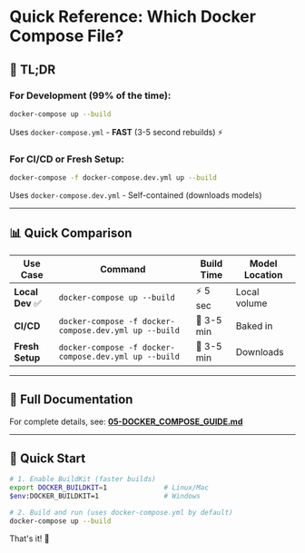 # Quick Reference: Which Docker Compose File?

## 🎯 **TL;DR**

### **For Development (99% of the time):**
```bash
docker-compose up --build
```
Uses `docker-compose.yml` - **FAST** (3-5 second rebuilds) ⚡

### **For CI/CD or Fresh Setup:**
```bash
docker-compose -f docker-compose.dev.yml up --build
```
Uses `docker-compose.dev.yml` - Self-contained (downloads models)

---

## 📊 **Quick Comparison**

| Use Case | Command | Build Time | Model Location |
|----------|---------|------------|----------------|
| **Local Dev** ✅ | `docker-compose up --build` | ⚡ 5 sec | Local volume |
| **CI/CD** | `docker-compose -f docker-compose.dev.yml up --build` | 🐌 3-5 min | Baked in |
| **Fresh Setup** | `docker-compose -f docker-compose.dev.yml up --build` | 🐌 3-5 min | Downloads |

---

## 📖 **Full Documentation**

For complete details, see: **[05-DOCKER_COMPOSE_GUIDE.md](05-DOCKER_COMPOSE_GUIDE.md)**

---

## 🚀 **Quick Start**

```bash
# 1. Enable BuildKit (faster builds)
export DOCKER_BUILDKIT=1              # Linux/Mac
$env:DOCKER_BUILDKIT=1                # Windows

# 2. Build and run (uses docker-compose.yml by default)
docker-compose up --build
```

That's it! 🎉

